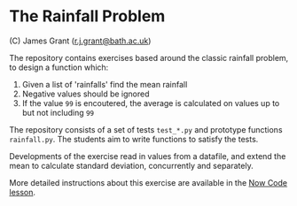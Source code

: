 # The Rainfall Problem

(C) James Grant (r.j.grant@bath.ac.uk)

The repository contains exercises based around the classic rainfall problem, to design a function which:

1. Given a list of 'rainfalls' find the mean rainfall
2. Negative values should be ignored 
3. If the value `99` is encoutered, the average is calculated on values up to but not including `99`

The repository consists of a set of tests `test_*.py` and prototype functions `rainfall.py`.  The students aim to write functions to satisfy the tests.

Developments of the exercise read in values from a datafile, and extend the mean to calculate standard deviation, concurrently and separately.

More detailed instructions about this exercise are available in the [Now Code lesson](https://arc-bath.github.io/now-code/01-rainfall.html).
